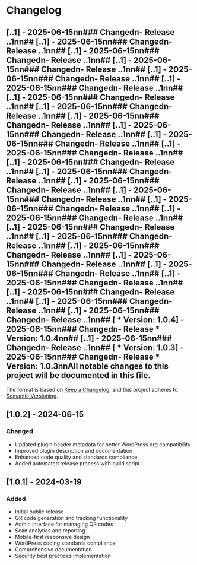 # Changelog

## [..1] - 2025-06-15nn### Changedn- Release ..1nn## [..1] - 2025-06-15nn### Changedn- Release ..1nn## [..1] - 2025-06-15nn### Changedn- Release ..1nn## [..1] - 2025-06-15nn### Changedn- Release ..1nn## [..1] - 2025-06-15nn### Changedn- Release ..1nn## [..1] - 2025-06-15nn### Changedn- Release ..1nn## [..1] - 2025-06-15nn### Changedn- Release ..1nn## [..1] - 2025-06-15nn### Changedn- Release ..1nn## [..1] - 2025-06-15nn### Changedn- Release ..1nn## [..1] - 2025-06-15nn### Changedn- Release ..1nn## [..1] - 2025-06-15nn### Changedn- Release ..1nn## [..1] - 2025-06-15nn### Changedn- Release ..1nn## [..1] - 2025-06-15nn### Changedn- Release ..1nn## [..1] - 2025-06-15nn### Changedn- Release ..1nn## [..1] - 2025-06-15nn### Changedn- Release ..1nn## [..1] - 2025-06-15nn### Changedn- Release ..1nn## [..1] - 2025-06-15nn### Changedn- Release ..1nn## [..1] - 2025-06-15nn### Changedn- Release ..1nn## [..1] - 2025-06-15nn### Changedn- Release ..1nn## [..1] - 2025-06-15nn### Changedn- Release ..1nn## [..1] - 2025-06-15nn### Changedn- Release ..1nn## [..1] - 2025-06-15nn### Changedn- Release ..1nn## [..1] - 2025-06-15nn### Changedn- Release ..1nn## [..1] - 2025-06-15nn### Changedn- Release ..1nn## [..1] - 2025-06-15nn### Changedn- Release ..1nn## [..1] - 2025-06-15nn### Changedn- Release ..1nn## [..1] - 2025-06-15nn### Changedn- Release ..1nn## [ * Version: 1.0.4] - 2025-06-15nn### Changedn- Release  * Version: 1.0.4nn## [..1] - 2025-06-15nn### Changedn- Release ..1nn## [ * Version: 1.0.3] - 2025-06-15nn### Changedn- Release  * Version: 1.0.3nnAll notable changes to this project will be documented in this file.

The format is based on [Keep a Changelog](https://keepachangelog.com/en/1.0.0/),
and this project adheres to [Semantic Versioning](https://semver.org/spec/v2.0.0.html).

## [1.0.2] - 2024-06-15

### Changed
- Updated plugin header metadata for better WordPress.org compatibility
- Improved plugin description and documentation
- Enhanced code quality and standards compliance
- Added automated release process with build script

## [1.0.1] - 2024-03-19

### Added
- Initial public release
- QR code generation and tracking functionality
- Admin interface for managing QR codes
- Scan analytics and reporting
- Mobile-first responsive design
- WordPress coding standards compliance
- Comprehensive documentation
- Security best practices implementation
